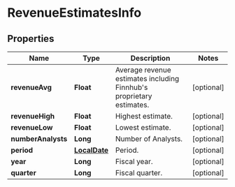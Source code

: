 # RevenueEstimatesInfo

## Properties

 Name               | Type                          | Description                                                              | Notes      
--------------------|-------------------------------|--------------------------------------------------------------------------|------------
 **revenueAvg**     | **Float**                     | Average revenue estimates including Finnhub&#39;s proprietary estimates. | [optional] 
 **revenueHigh**    | **Float**                     | Highest estimate.                                                        | [optional] 
 **revenueLow**     | **Float**                     | Lowest estimate.                                                         | [optional] 
 **numberAnalysts** | **Long**                      | Number of Analysts.                                                      | [optional] 
 **period**         | [**LocalDate**](LocalDate.md) | Period.                                                                  | [optional] 
 **year**           | **Long**                      | Fiscal year.                                                             | [optional] 
 **quarter**        | **Long**                      | Fiscal quarter.                                                          | [optional] 



